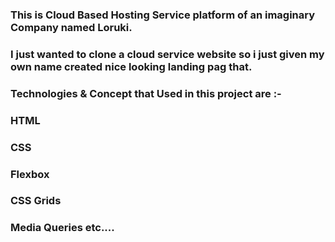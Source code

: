### This is Cloud Based Hosting Service platform of an imaginary Company named Loruki.

### I just wanted to clone a cloud service website so i just given my own name created nice looking landing pag that.

### Technologies & Concept that Used in this project are :-

### HTML

### CSS

### Flexbox

### CSS Grids

### Media Queries etc....
